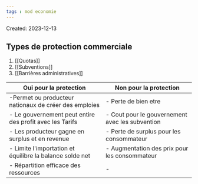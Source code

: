 ```yaml
---
tags : mod economie
---
```

Created: 2023-12-13


## Types de protection commerciale
1. [[Quotas]] 
2. [[Subventions]] 
3. [[Barrières administratives]] 

| **Oui pour la protection** | **Non pour la protection** |
| ---- | ---- |
| -Permet ou producteur nationaux de créer des emploies  | - Perte de bien etre |
| - Le gouvernement peut entire des profit avec les Tarifs | - Cout pour le gouvernement avec les subvention |
| - Les producteur gagne en surplus et en revenue |  - Perte de surplus pour les consommateur |
| - Limite l'importation et équilibre la balance solde net | - Augmentation des prix pour les consommateur |
| - Répartition efficace des ressources | -  |

